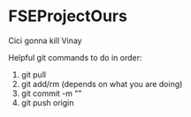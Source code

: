 FSEProjectOurs
==============

Cici gonna kill Vinay

Helpful git commands to do in order:

1) git pull
2) git add/rm (depends on what you are doing) <name of files>
3) git commit -m "<commit description>"
4) git push origin <name of local branch>


